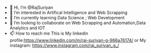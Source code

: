- 👋 Hi, I’m @RajSuriyan
- 👀 I’m interested in Artifical Intelligence and Web Scrapping
- 🌱 I’m currently learning Data Science ; Web Development
- 💞️ I’m looking to collaborate on Web Scrapping and Automation,Data Analytics and IOT
- 📫 How to reach me This is My linkedin profile:https://www.linkedin.com/in/raj-suriyan-g-966a76174/ or My instagram: https://www.instagram.com/raj_suriyan_g_/


<!---
RajSuriyan/RajSuriyan is a ✨ special ✨ repository because its `README.md` (this file) appears on your GitHub profile.
You can click the Preview link to take a look at your changes.
--->
